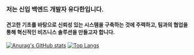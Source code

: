 ### 저는 신입 백엔드 개발자 유다한입니다. 
#### 견고한 기초를 바탕으로 신뢰성 있는 시스템을 구축하는 것에 주력하고, 팀과의 협업을 통해 혁신적인 비즈니스 솔루션을 만들고자 합니다.
[![Anurag's GitHub stats](https://github-readme-stats.vercel.app/api?username=danbi22)](https://github.com/anuraghazra/github-readme-stats)
[![Top Langs](https://github-readme-stats.vercel.app/api/top-langs/?username=danbi22&layout=compact)](https://github.com/anuraghazra/github-readme-stats)
<!--
**danbi22/danbi22** is a ✨ _special_ ✨ repository because its `README.md` (this file) appears on your GitHub profile.

Here are some ideas to get you started:

- 🔭 I’m currently working on ...
- 🌱 I’m currently learning ...
- 👯 I’m looking to collaborate on ...
- 🤔 I’m looking for help with ...
- 💬 Ask me about ...
- 📫 How to reach me: ...
- 😄 Pronouns: ...
- ⚡ Fun fact: ...
-->
